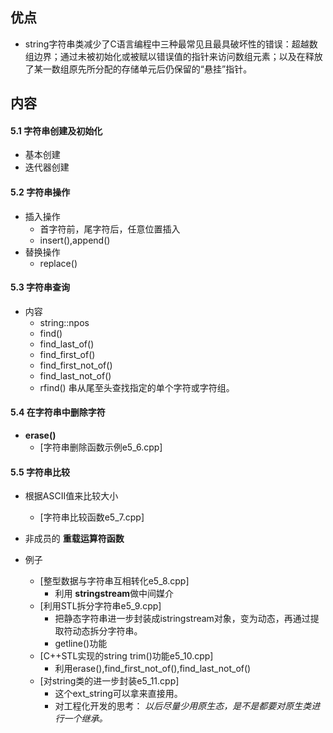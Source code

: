 ##  优点
+ string字符串类减少了C语言编程中三种最常见且最具破坏性的错误：超越数组边界；通过未被初始化或被赋以错误值的指针来访问数组元素；以及在释放了某一数组原先所分配的存储单元后仍保留的“悬挂”指针。

##  内容
#### 5.1 字符串创建及初始化
+ 基本创建
+ 迭代器创建

#### 5.2 字符串操作
+ 插入操作
	+ 首字符前，尾字符后，任意位置插入 
	+ insert(),append()
+ 替换操作
	+ replace()

#### 5.3 字符串查询
+ 内容
	+ string::npos
	+ find()
	+ find_last_of()
	+ find_first_of()
	+ find_first_not_of()
	+ find_last_not_of()
	+ rfind() 串从尾至头查找指定的单个字符或字符组。

#### 5.4 在字符串中删除字符
+ **erase()**
	+ [字符串删除函数示例e5_6.cpp]

#### 5.5 字符串比较
+ 根据ASCII值来比较大小
	+ [字符串比较函数e5_7.cpp]
+ 非成员的 **重载运算符函数**

+ 例子
	+ [整型数据与字符串互相转化e5_8.cpp]
		+ 利用 **stringstream**做中间媒介
	+ [利用STL拆分字符串e5_9.cpp]
		+ 把静态字符串进一步封装成istringstream对象，变为动态，再通过提取符动态拆分字符串。
		+ getline()功能
	+ [C++STL实现的string trim()功能e5_10.cpp]
		+ 利用erase(),find_first_not_of(),find_last_not_of()
	+ [对string类的进一步封装e5_11.cpp]
		+ 这个ext_string可以拿来直接用。
		+ 对工程化开发的思考： *以后尽量少用原生态，是不是都要对原生类进行一个继承。*